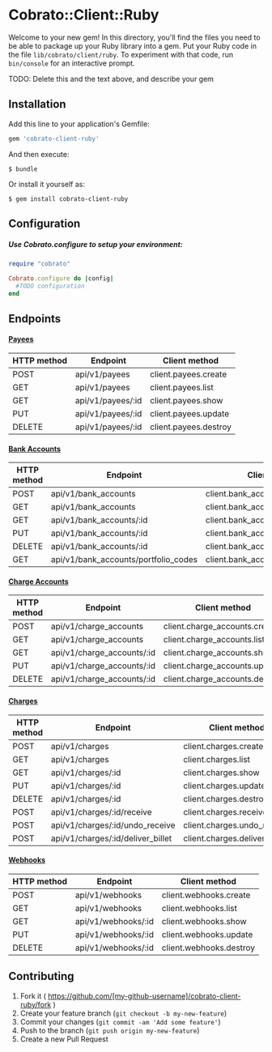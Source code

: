 # Cobrato::Client::Ruby

Welcome to your new gem! In this directory, you'll find the files you need to be able to package up your Ruby library into a gem. Put your Ruby code in the file `lib/cobrato/client/ruby`. To experiment with that code, run `bin/console` for an interactive prompt.

TODO: Delete this and the text above, and describe your gem

## Installation

Add this line to your application's Gemfile:

```ruby
gem 'cobrato-client-ruby'
```

And then execute:

    $ bundle

Or install it yourself as:

    $ gem install cobrato-client-ruby

## Configuration

##### Use Cobrato.configure to setup your environment:

```ruby
require "cobrato"

Cobrato.configure do |config|
  #TODO configuration
end
```

## Endpoints

#### [Payees](#todo)

| HTTP method | Endpoint          | Client method         |
| ----------- | ----------------- | --------------------- |
| POST        | api/v1/payees     | client.payees.create  |
| GET         | api/v1/payees     | client.payees.list    |
| GET         | api/v1/payees/:id | client.payees.show    |
| PUT         | api/v1/payees/:id | client.payees.update  |
| DELETE      | api/v1/payees/:id | client.payees.destroy |

#### [Bank Accounts](#todo)

| HTTP method | Endpoint                             | Client method                       |
| ----------- | ------------------------------------ | ----------------------------------- |
| POST        | api/v1/bank_accounts                 | client.bank_accounts.create         |
| GET         | api/v1/bank_accounts                 | client.bank_accounts.list           |
| GET         | api/v1/bank_accounts/:id             | client.bank_accounts.show           |
| PUT         | api/v1/bank_accounts/:id             | client.bank_accounts.update         |
| DELETE      | api/v1/bank_accounts/:id             | client.bank_accounts.destroy        |
| GET         | api/v1/bank_accounts/portfolio_codes | client.bank_accounts.porfolio_codes |

#### [Charge Accounts](#todo)

| HTTP method | Endpoint                   | Client method                  |
| ----------- | -------------------------- | ------------------------------ |
| POST        | api/v1/charge_accounts     | client.charge_accounts.create  |
| GET         | api/v1/charge_accounts     | client.charge_accounts.list    |
| GET         | api/v1/charge_accounts/:id | client.charge_accounts.show    |
| PUT         | api/v1/charge_accounts/:id | client.charge_accounts.update  |
| DELETE      | api/v1/charge_accounts/:id | client.charge_accounts.destroy |

#### [Charges](#todo)

| HTTP method | Endpoint                          | Client method                 |
| ----------- | --------------------------------- | ----------------------------- |
| POST        | api/v1/charges                    | client.charges.create         |
| GET         | api/v1/charges                    | client.charges.list           |
| GET         | api/v1/charges/:id                | client.charges.show           |
| PUT         | api/v1/charges/:id                | client.charges.update         |
| DELETE      | api/v1/charges/:id                | client.charges.destroy        |
| POST        | api/v1/charges/:id/receive        | client.charges.receive        |
| POST        | api/v1/charges/:id/undo_receive   | client.charges.undo_receive   |
| POST        | api/v1/charges/:id/deliver_billet | client.charges.deliver_billet |

#### [Webhooks](#todo)

| HTTP method | Endpoint            | Client method           |
| ----------- | ------------------- | ----------------------- |
| POST        | api/v1/webhooks     | client.webhooks.create  |
| GET         | api/v1/webhooks     | client.webhooks.list    |
| GET         | api/v1/webhooks/:id | client.webhooks.show    |
| PUT         | api/v1/webhooks/:id | client.webhooks.update  |
| DELETE      | api/v1/webhooks/:id | client.webhooks.destroy |

## Contributing

1. Fork it ( https://github.com/[my-github-username]/cobrato-client-ruby/fork )
2. Create your feature branch (`git checkout -b my-new-feature`)
3. Commit your changes (`git commit -am 'Add some feature'`)
4. Push to the branch (`git push origin my-new-feature`)
5. Create a new Pull Request
